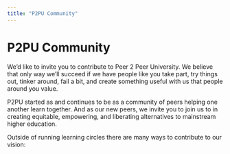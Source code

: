 ```yaml
---
title: "P2PU Community"
---
```

# P2PU Community

We’d like to invite you to contribute to Peer 2 Peer University. We believe that only way we’ll succeed if we have people like you take part, try things out, tinker around, fail a bit, and create something useful with us that people around you value.  

P2PU started as and continues to be as a community of peers helping one another learn together. And as our new peers, we invite you to join us to  in creating equitable, empowering, and liberating alternatives to mainstream higher education. 

Outside of running learning circles there are many ways to contribute to our vision:

